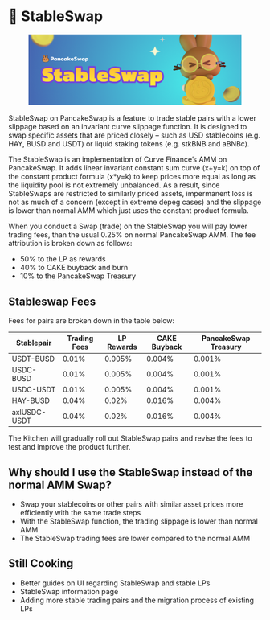 # 🔄 StableSwap

<figure><img src="../../../.gitbook/assets/docs masthead.png" alt=""><figcaption></figcaption></figure>

StableSwap on PancakeSwap is a feature to trade stable pairs with a lower slippage based on an invariant curve slippage function. It is designed to swap specific assets that are priced closely – such as USD stablecoins (e.g. HAY, BUSD and USDT) or liquid staking tokens (e.g. stkBNB and aBNBc).

The StableSwap is an implementation of Curve Finance’s AMM on PancakeSwap. It adds linear invariant constant sum curve (x+y=k) on top of the constant product formula (x\*y=k) to keep prices more equal as long as the liquidity pool is not extremely unbalanced. As a result, since StableSwaps are restricted to similarly priced assets, impermanent loss is not as much of a concern (except in extreme depeg cases) and the slippage is lower than normal AMM which just uses the constant product formula.

When you conduct a Swap (trade) on the StableSwap you will pay lower trading fees, than the usual 0.25% on normal PancakeSwap AMM. The fee attribution is broken down as follows:

* 50% to the LP as rewards&#x20;
* 40% to CAKE buyback and burn&#x20;
* 10% to the PancakeSwap Treasury

## Stableswap Fees

Fees for pairs are broken down in the table below:

| Stablepair   | Trading Fees | LP Rewards | CAKE Buyback | PancakeSwap Treasury |
| ------------ | ------------ | ---------- | ------------ | -------------------- |
| USDT-BUSD    | 0.01%        | 0.005%     | 0.004%       | 0.001%               |
| USDC-BUSD    | 0.01%        | 0.005%     | 0.004%       | 0.001%               |
| USDC-USDT    | 0.01%        | 0.005%     | 0.004%       | 0.001%               |
| HAY-BUSD     | 0.04%        | 0.02%      | 0.016%       | 0.004%               |
| axlUSDC-USDT | 0.04%        | 0.02%      | 0.016%       | 0.004%               |

The Kitchen will gradually roll out StableSwap pairs and revise the fees to test and improve the product further.

## Why should I use the StableSwap instead of the normal AMM Swap?

* Swap your stablecoins or other pairs with similar asset prices more efficiently with the same trade steps&#x20;
* With the StableSwap function, the trading slippage is lower than normal AMM&#x20;
* The StableSwap trading fees are lower compared to the normal AMM

## Still Cooking&#x20;

* Better guides on UI regarding StableSwap and stable LPs&#x20;
* StableSwap information page&#x20;
* Adding more stable trading pairs and the migration process of existing LPs

